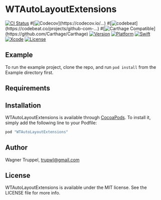 # WTAutoLayoutExtensions

[![CI Status](http://img.shields.io/travis/wltrup/WTAutoLayoutExtensions.svg?style=flat)](https://travis-ci.org/wltrup/WTAutoLayoutExtensions)
#[![Codecov](https://codecov.io/gh/wltrup/...)](https://codecov.io/...)
#[![codebeat](https://codebeat.co/badges/...)](https://codebeat.co/projects/github-com-...)
#[![Carthage Compatible](https://img.shields.io/badge/...)](https://github.com/Carthage/Carthage)
[![Version](https://img.shields.io/cocoapods/v/WTAutoLayoutExtensions.svg?style=flat)](http://cocoapods.org/pods/WTAutoLayoutExtensions)
[![Platform](https://img.shields.io/cocoapods/p/WTAutoLayoutExtensions.svg?style=flat)](https://developer.apple.com)
[![Swift](https://img.shields.io/badge/Swift-3.0-orange.svg)](https://swift.org)
[![Xcode](https://img.shields.io/badge/Xcode-8.2-blue.svg)](https://developer.apple.com/xcode)
[![License](https://img.shields.io/cocoapods/l/WTAutoLayoutExtensions.svg?style=flat)](http://cocoapods.org/pods/WTAutoLayoutExtensionsblob/master/LICENSE)

## Example

To run the example project, clone the repo, and run `pod install` from the Example directory first.

## Requirements

## Installation

WTAutoLayoutExtensions is available through [CocoaPods](http://cocoapods.org). To install
it, simply add the following line to your Podfile:

```ruby
pod "WTAutoLayoutExtensions"
```

## Author

Wagner Truppel, trupwl@gmail.com

## License

WTAutoLayoutExtensions is available under the MIT license. See the LICENSE file for more info.

